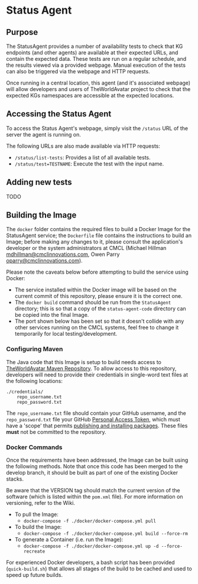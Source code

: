 # Status Agent

## Purpose
The StatusAgent provides a number of availability tests to check that KG endpoints (and other agents) are available at their expected URLs, and contain the expected data. These tests are run on a regular schedule, and the results viewed via a provided webpage. Manual execution of the tests can also be triggered via the webpage and HTTP requests.

Once running in a central location, this agent (and it's associated webpage) will allow developers and users of TheWorldAvatar project to check that the expected KGs namespaces are accessible at the expected locations.

## Accessing the Status Agent

To access the Status Agent's webpage, simply visit the `/status` URL of the server the agent is running on. 

The following URLs are also made available via HTTP requests:

* `/status/list-tests`: Provides a list of all available tests.
* `/status/test=TESTNAME`: Execute the test with the input name.

## Adding new tests

TODO

## Building the Image
The `docker` folder contains the required files to build a Docker Image for the StatusAgent service; the `Dockerfile` file contains the instructions to build an Image; before making any changes to it, please consult the application's developer or the system administrators at CMCL (Michael Hillman <mdhillman@cmclinnovations.com>, Owen Parry <oparry@cmclinnovations.com>).

Please note the caveats below before attempting to build the service using Docker:

* The service installed within the Docker image will be based on the current commit of this repository, please ensure it is the correct one.
* The `docker build` command should be run from the `StatusAgent` directory; this is so that a copy of the `status-agent-code` directory can be copied into the final Image.
* The port shown below has been set so that it doesn't collide with any other services running on the CMCL systems, feel free to change it temporarily for local testing/development.

### Configuring Maven
The Java code that this Image is setup to build needs access to [TheWorldAvatar Maven Repository](https://maven.pkg.github.com/cambridge-cares/TheWorldAvatar/). To allow access to this repository, developers will need to provide their credentials in single-word text files at the following locations:
```
./credentials/
    repo_username.txt
    repo_password.txt
```

The `repo_username.txt` file should contain your GitHub username, and the `repo_password.txt` file your GitHub [Personal Access Token](https://docs.github.com/en/github/authenticating-to-github/creating-a-personal-access-token), which must have a 'scope' that permits [publishing and installing packages](https://docs.github.com/en/packages/working-with-a-github-packages-registry/working-with-the-apache-maven-registry#authenticating-to-github-packages). These files **__must__** not be committed to the repository.

### Docker Commands
Once the requirements have been addressed, the Image can be built using the following methods. Note that once this code has been merged to the develop branch, it should be built as part of one of the existing Docker stacks.

Be aware that the VERSION tag should match the current version of the software (which is listed within the `pom.xml` file). For more information on versioning, refer to the Wiki.

+ To pull the Image:
  + `docker-compose -f ./docker/docker-compose.yml pull`
+ To build the Image:
  + `docker-compose -f ./docker/docker-compose.yml build --force-rm`
+ To generate a Container (i.e. run the Image):
  + `docker-compose -f ./docker/docker-compose.yml up -d --force-recreate`

For experienced Docker developers, a bash script has been provided (`quick-build.sh`) that allows all stages of the build to be cached and used to speed up future builds.
